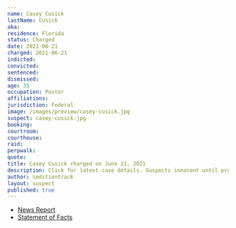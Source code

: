 ```yaml
---
name: Casey Cusick
lastName: Cusick
aka:
residence: Florida
status: Charged
date: 2021-06-21
charged: 2021-06-21
indicted:
convicted:
sentenced:
dismissed:
age: 35
occupation: Pastor
affiliations:
jurisdiction: Federal
image: /images/preview/casey-cusick.jpg
suspect: casey-cusick.jpg
booking:
courtroom:
courthouse:
raid:
perpwalk:
quote:
title: Casey Cusick charged on June 21, 2021
description: Click for latest case details. Suspects innocent until proven guilty.
author: seditiontrack
layout: suspect
published: true
---
```


- [News Report](https://www.orlandosentinel.com/news/crime/os-ne-capitol-arrest-melbourne-church-members-20210624-uxuok4bodvgu3iuuppfqiugrn4-story.html)
- [Statement of Facts](https://www.justice.gov/usao-dc/case-multi-defendant/file/1405936/download)
